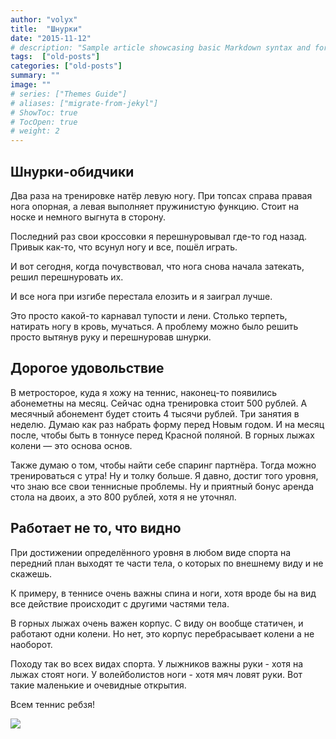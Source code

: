 ```yaml
---
author: "volyx"
title:  "Шнурки"
date: "2015-11-12"
# description: "Sample article showcasing basic Markdown syntax and formatting for HTML elements."
tags:  ["old-posts"]
categories: ["old-posts"]
summary: ""
image: ""
# series: ["Themes Guide"]
# aliases: ["migrate-from-jekyl"]
# ShowToc: true
# TocOpen: true
# weight: 2
---
```


## Шнурки-обидчики

Два раза на тренировке натёр левую ногу. При топсах справа правая нога опорная, а левая выполняет пружинистую функцию. Стоит на носке и немного выгнута в сторону.

Последний раз свои кроссовки я перешнуровывал где-то год назад. Привык как-то, что всунул ногу и все, пошёл играть.

И вот сегодня, когда почувствовал, что нога снова начала затекать, решил перешнуровать их.

И все нога при изгибе перестала елозить и я заиграл лучше. 

Это просто какой-то карнавал тупости и лени. Столько терпеть, натирать ногу в кровь, мучаться. А проблему можно было решить просто вытянув руку и перешнуровав шнурки.

## Дорогое удовольствие

В метросторое, куда я хожу на теннис, наконец-то появились абонеметны на месяц. Сейчас одна тренировка стоит 500 рублей. А месячный абонемент будет стоить 4 тысячи рублей. Три занятия в неделю. Думаю как раз набрать форму перед Новым годом. И на месяц после, чтобы быть в тоннусе перед Красной поляной. В горных лыжах колени — это основа основ.

Также думаю о том, чтобы найти себе спаринг партнёра. Тогда можно тренироваться с утра! Ну и толку больше. Я давно, достиг того уровня, что знаю все свои теннисные проблемы. Ну и приятный бонус аренда стола на двоих, а это 800 рублей, хотя я не уточнял.

## Работает не то, что видно

При достижении определённого уровня в любом виде спорта на передний план выходят те части тела, о которых по внешнему виду и не скажешь.

К примеру, в теннисе очень важны спина и ноги, хотя вроде бы на вид все действие происходит с другими частями тела.

В горных лыжах очень важен корпус. С виду он вообще статичен, и работают одни колени. Но нет, это корпус перебрасывает колени а не наоборот.

Походу так во всех видах спорта. У лыжников важны руки - хотя на лыжах стоят ноги. У волейболистов ноги - хотя мяч ловят руки. Вот такие маленькие и очевидные открытия.

Всем теннис ребзя!

![](/content/images/2015/11/osZIIVGs7yY.jpg)